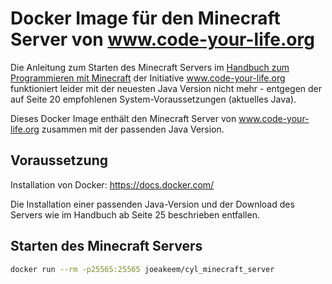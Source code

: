 # Docker Image für den Minecraft Server von www.code-your-life.org

Die Anleitung zum Starten des Minecraft Servers im [Handbuch zum Programmieren mit Minecraft](https://www.code-your-life.org/Praxis/Minecraft/mediabase/pdf/2642.pdf)
der Initiative www.code-your-life.org funktioniert leider mit der neuesten Java Version nicht mehr - entgegen der auf
Seite 20 empfohlenen System-Voraussetzungen (aktuelles Java).

Dieses Docker Image enthält den Minecraft Server von www.code-your-life.org zusammen mit der passenden
Java Version.

## Voraussetzung
Installation von Docker: https://docs.docker.com/

Die Installation einer passenden Java-Version und der Download des Servers wie im Handbuch ab Seite 25
beschrieben entfallen. 

## Starten des Minecraft Servers
````bash
docker run --rm -p25565:25565 joeakeem/cyl_minecraft_server
````